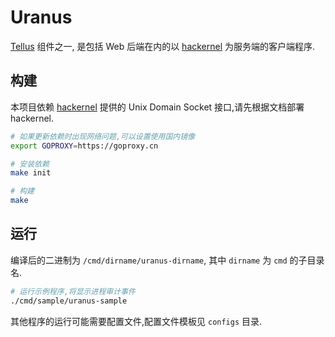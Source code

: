# Uranus

[Tellus](https://github.com/lanthora/tellus/wiki) 组件之一,
是包括 Web 后端在内的以 [hackernel](https://github.com/lanthora/hackernel) 为服务端的客户端程序.

## 构建

本项目依赖 [hackernel](https://github.com/freshdom/hackernel)
提供的 Unix Domain Socket 接口,请先根据文档部署 hackernel.

```bash
# 如果更新依赖时出现网络问题,可以设置使用国内镜像
export GOPROXY=https://goproxy.cn

# 安装依赖
make init

# 构建
make
```

## 运行

编译后的二进制为 `/cmd/dirname/uranus-dirname`, 其中 `dirname` 为 `cmd` 的子目录名.

```bash
# 运行示例程序,将显示进程审计事件
./cmd/sample/uranus-sample
```

其他程序的运行可能需要配置文件,配置文件模板见 `configs` 目录.

